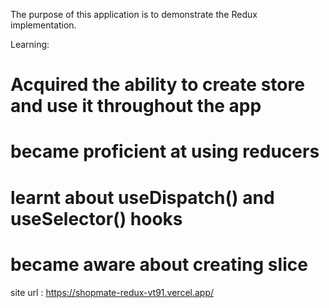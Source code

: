 The purpose of this application is to demonstrate the Redux implementation.

Learning:

# Acquired the ability to create store and use it throughout the app
# became proficient at using reducers
# learnt about useDispatch() and useSelector() hooks
# became aware about creating slice

site url :  https://shopmate-redux-vt91.vercel.app/
